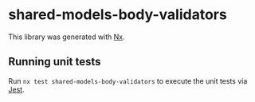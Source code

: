 # shared-models-body-validators

This library was generated with [Nx](https://nx.dev).

## Running unit tests

Run `nx test shared-models-body-validators` to execute the unit tests via [Jest](https://jestjs.io).
